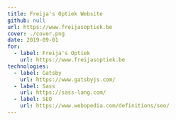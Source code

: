 ```yaml
---
title: Freija's Optiek Website
github: null
url: https://www.freijasoptiek.be
cover: ./cover.png
date: 2019-09-01
for:
  - label: Freija's Optiek
    url: https://www.freijasoptiek.be
technologies:
  - label: Gatsby
    url: https://www.gatsbyjs.com/
  - label: Sass
    url: https://sass-lang.com/
  - label: SEO
    url: https://www.webopedia.com/definitions/seo/
---
```

